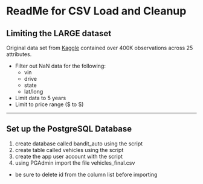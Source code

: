 # ReadMe for CSV Load and Cleanup

## Limiting the LARGE dataset

Original data set from [Kaggle](https://www.kaggle.com/austinreese/craigslist-carstrucks-data) contained over 400K observations across 25 attributes.

- Filter out NaN data for the following:
  - vin
  - drive
  - state
  - lat/long
- Limit data to 5 years
- Limit to price range ($ to $)

---

## Set up the PostgreSQL Database

1. create database called bandit_auto using the script
1. create table called vehicles using the script
1. create the app user account with the script
1. using PGAdmin import the file vehicles_final.csv

- be sure to delete id from the column list before importing
